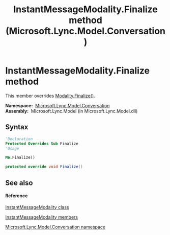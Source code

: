 ﻿---
title: InstantMessageModality.Finalize method  (Microsoft.Lync.Model.Conversation)
TOCTitle: 'Finalize method '
ms:assetid: M:Microsoft.Lync.Model.Conversation.InstantMessageModality.Finalize_DI_3_UC_OCS14MrefLyncWPF
ms:mtpsurl: https://msdn.microsoft.com/en-us/library/microsoft.lync.model.conversation.instantmessagemodality.finalize_di_3_uc_ocs14mreflyncwpf(v=office.15)
ms:contentKeyID: 48593944
ms.date: 07/28/2014
mtps_version: v=office.15
f1_keywords:
- Microsoft.Lync.Model.Conversation.InstantMessageModality.Finalize
dev_langs:
- CSharp
- JScript
- VB
- other
---

# InstantMessageModality.Finalize method

This member overrides [Modality.Finalize()](modality-finalize-method-microsoft-lync-model-conversation_1.md).

**Namespace:**  [Microsoft.Lync.Model.Conversation](microsoft-lync-model-conversation-namespace_2.md)  
**Assembly:**  Microsoft.Lync.Model (in Microsoft.Lync.Model.dll)

## Syntax

``` vb
'Declaration
Protected Overrides Sub Finalize
'Usage

Me.Finalize()
```

``` csharp
protected override void Finalize()
```

## See also

#### Reference

[InstantMessageModality class](instantmessagemodality-class-microsoft-lync-model-conversation_2.md)

[InstantMessageModality members](instantmessagemodality-members-microsoft-lync-model-conversation_2.md)

[Microsoft.Lync.Model.Conversation namespace](microsoft-lync-model-conversation-namespace_2.md)

